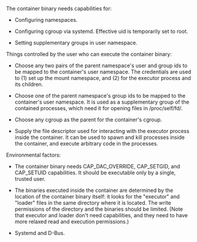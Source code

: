 The container binary needs capabilities for:

  - Configuring namespaces.

  - Configuring cgroup via systemd.  Effective uid is temporarily set to root.

  - Setting supplementary groups in user namespace.

Things controlled by the user who can execute the container binary:

  - Choose any two pairs of the parent namespace's user and group ids to be
    mapped to the container's user namespace.  The credentials are used to (1)
    set up the mount namespace, and (2) for the executor process and its
    children.

  - Choose one of the parent namespace's group ids to be mapped to the
    container's user namespace.  It is used as a supplementary group of the
    contained processes, which need it for opening files in /proc/self/fd/.

  - Choose any cgroup as the parent for the container's cgroup.

  - Supply the file descriptor used for interacting with the executor process
    inside the container.  It can be used to spawn and kill processes inside
    the container, and execute arbitrary code in the processes.

Environmental factors:

  - The container binary needs CAP_DAC_OVERRIDE, CAP_SETGID, and CAP_SETUID
    capabilities.  It should be executable only by a single, trusted user.

  - The binaries executed inside the container are determined by the location
    of the container binary itself: it looks for the "executor" and "loader"
    files in the same directory where it is located.  The write permissions of
    the directory and the binaries should be limited.  (Note that executor and
    loader don't need capabilities, and they need to have more relaxed read and
    execution permissions.)

  - Systemd and D-Bus.


